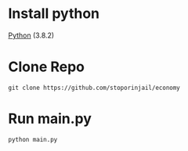 # Install python
[Python](python.org) (3.8.2)
# Clone Repo
```
git clone https://github.com/stoporinjail/economy
```
# Run main.py
```
python main.py
```
